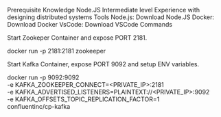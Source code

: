 Prerequisite
Knowledge
Node.JS Intermediate level
Experience with designing distributed systems
Tools
Node.js: Download Node.JS
Docker: Download Docker
VsCode: Download VSCode
Commands




Start Zookeper Container and expose PORT 2181.


docker run -p 2181:2181 zookeeper


Start Kafka Container, expose PORT 9092 and setup ENV variables.


docker run -p 9092:9092 \
-e KAFKA_ZOOKEEPER_CONNECT=<PRIVATE_IP>:2181 \
-e KAFKA_ADVERTISED_LISTENERS=PLAINTEXT://<PRIVATE_IP>:9092 \
-e KAFKA_OFFSETS_TOPIC_REPLICATION_FACTOR=1 \
confluentinc/cp-kafka